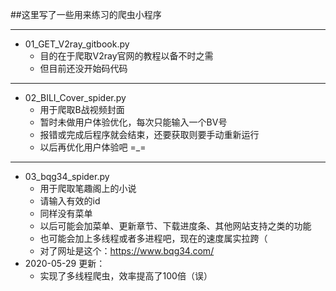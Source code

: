##这里写了一些用来练习的爬虫小程序

---
- 01_GET_V2ray_gitbook.py
    - 目的在于爬取V2ray官网的教程以备不时之需
    - 但目前还没开始码代码
---
- 02_BILI_Cover_spider.py
    - 用于爬取B战视频封面
    - 暂时未做用户体验优化，每次只能输入一个BV号
    - 报错或完成后程序就会结束，还要获取则要手动重新运行
    - 以后再优化用户体验吧 =_=
---
- 03_bqg34_spider.py
    - 用于爬取笔趣阁上的小说
    - 请输入有效的id
    - 同样没有菜单
    - 以后可能会加菜单、更新章节、下载进度条、其他网站支持之类的功能
    - 也可能会加上多线程或者多进程吧，现在的速度属实拉跨（
    - 对了网址是这个：https://www.bqg34.com/
- 2020-05-29 更新：
    - 实现了多线程爬虫，效率提高了100倍（误）